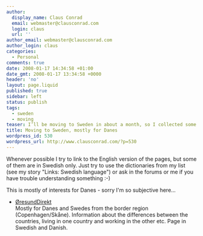 ```yaml
---
author:
  display_name: Claus Conrad
  email: webmaster@clausconrad.com
  login: claus
  url: ''
author_email: webmaster@clausconrad.com
author_login: claus
categories:
  - Personal
comments: true
date: 2008-01-17 14:34:58 +01:00
date_gmt: 2008-01-17 13:34:58 +0000
header: 'no'
layout: page.liquid
published: true
sidebar: left
status: publish
tags:
  - sweden
  - moving
teaser: I’ll be moving to Sweden in about a month, so I collected some links which I’d like to share here. I hope there is something of interest to you, whether you are thinking of moving to Sweden or just need some help for your holiday!
title: Moving to Sweden, mostly for Danes
wordpress_id: 530
wordpress_url: http://www.clausconrad.com/?p=530
---
```

Whenever possible I try to link to the English version of the pages, but some of them are in Swedish only. Just try to use the dictionaries from my list (see my story "Links: Swedish language") or ask in the forums or me if you have trouble understanding something :-)

This is mostly of interests for Danes - sorry I'm so subjective here...

*   [ØresundDirekt](https://www.oresunddirekt.com/)  
    Mostly for Danes and Swedes from the border region (Copenhagen/Skåne). Information about the differences between the countries, living in one country and working in the other etc. Page in Swedish and Danish.
